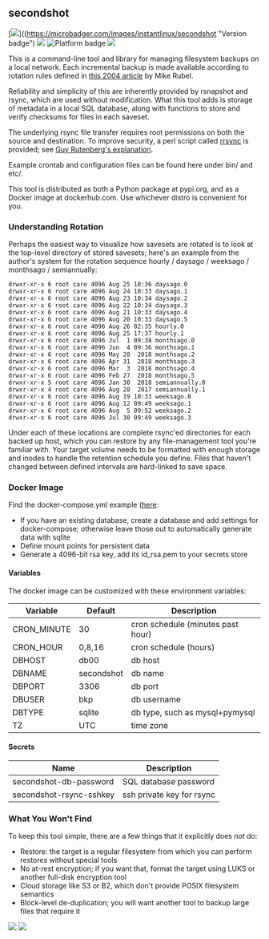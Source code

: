 ## secondshot

[![](https://img.shields.io/docker/v/instantlinux/secondshot?sort=date)]((https://microbadger.com/images/instantlinux/secondshot "Version badge") [![](https://images.microbadger.com/badges/image/instantlinux/secondshot.svg)](https://microbadger.com/images/instantlinux/secondshot "Image badge")  ![](https://img.shields.io/badge/platform-amd64%20arm%2Fv6%20arm%2Fv7-blue "Platform badge") [![](https://img.shields.io/badge/dockerfile-latest-blue)](https://gitlab.com/instantlinux/docker-tools/-/blob/master/images/secondshot/Dockerfile "dockerfile")


This is a command-line tool and library for managing filesystem backups on a local network. Each incremental backup is made available according to rotation rules defined in [this 2004 article](http://www.mikerubel.org/computers/rsync_snapshots/) by Mike Rubel.

Reliability and simplicity of this are inherently provided by rsnapshot and rsync, which are used without modification. What this tool adds is storage of metadata in a local SQL database, along with functions to store and verify checksums for files in each saveset.

The underlying rsync file transfer requires root permissions on both the source and destination. To improve security, a perl script called [rrsync](https://www.samba.org/ftp/unpacked/rsync/support/rrsync) is provided; see [Guy Rutenberg's explanation](https://www.guyrutenberg.com/2014/01/14/restricting-ssh-access-to-rsync).

Example crontab and configuration files can be found here under bin/ and etc/.

This tool is distributed as both a Python package at pypi.org, and as a Docker image at dockerhub.com. Use whichever distro is convenient for you.

### Understanding Rotation

Perhaps the easiest way to visualize how savesets are rotated is to look at the top-level directory of stored savesets; here's an example from the author's system for the rotation sequence hourly / daysago / weeksago / monthsago / semiannually:
```
drwxr-xr-x 6 root care 4096 Aug 25 10:36 daysago.0
drwxr-xr-x 6 root care 4096 Aug 24 10:33 daysago.1
drwxr-xr-x 6 root care 4096 Aug 23 10:34 daysago.2
drwxr-xr-x 6 root care 4096 Aug 22 10:34 daysago.3
drwxr-xr-x 6 root care 4096 Aug 21 10:33 daysago.4
drwxr-xr-x 6 root care 4096 Aug 20 10:33 daysago.5
drwxr-xr-x 6 root care 4096 Aug 26 02:35 hourly.0
drwxr-xr-x 6 root care 4096 Aug 25 17:37 hourly.1
drwxr-xr-x 6 root care 4096 Jul  1 09:38 monthsago.0
drwxr-xr-x 6 root care 4096 Jun  4 09:36 monthsago.1
drwxr-xr-x 6 root care 4096 May 28  2018 monthsago.2
drwxr-xr-x 6 root care 4096 Apr 31  2018 monthsago.3
drwxr-xr-x 6 root care 4096 Mar  3  2018 monthsago.4
drwxr-xr-x 6 root care 4096 Feb 27  2018 monthsago.5
drwxr-xr-x 5 root care 4096 Jan 30  2018 semiannually.0
drwxr-xr-x 4 root care 4096 Aug 28  2017 semiannually.1
drwxr-xr-x 6 root care 4096 Aug 19 10:33 weeksago.0
drwxr-xr-x 6 root care 4096 Aug 12 09:49 weeksago.1
drwxr-xr-x 6 root care 4096 Aug  5 09:52 weeksago.2
drwxr-xr-x 6 root care 4096 Jul 30 09:49 weeksago.3
```
Under each of these locations are complete rsync'ed directories for each backed up host, which you can restore by any file-management tool you're familiar with. Your target volume needs to be formatted with enough storage and inodes to handle the retention schedule you define. Files that haven't changed between defined intervals are hard-linked to save space.

### Docker Image

Find the docker-compose.yml example ([here](https://raw.githubusercontent.com/instantlinux/secondshot/tree/master/docker-compose.yml):
* If you have an existing database, create a database and add settings for docker-compose; otherwise leave those out to automatically generate data with sqlite
* Define mount points for persistent data
* Generate a 4096-bit rsa key, add its id_rsa.pem to your secrets store

#### Variables

The docker image can be customized with these environment variables:

Variable | Default | Description
-------- | ------- | -----------
CRON_MINUTE | 30 | cron schedule (minutes past hour)
CRON_HOUR | 0,8,16 | cron schedule (hours)
DBHOST | db00 | db host
DBNAME | secondshot |db name
DBPORT | 3306 | db port
DBUSER | bkp | db username
DBTYPE | sqlite | db type, such as mysql+pymysql
TZ | UTC | time zone

#### Secrets
Name | Description
---- | -----------
secondshot-db-password | SQL database password
secondshot-rsync-sshkey | ssh private key for rsync

### What You Won't Find

To keep this tool simple, there are a few things that it explicitly does _not_ do:

* Restore: the target is a regular filesystem from which you can perform restores without special tools
* No at-rest encryption; if you want that, format the target using LUKS or another full-disk encryption tool
* Cloud storage like S3 or B2, which don't provide POSIX filesystem semantics
* Block-level de-duplication; you will want another tool to backup large files that require it

[![](https://img.shields.io/badge/license-LGPL--2.1-red.svg)](https://choosealicense.com/licenses/lgpl-2.1/ "License badge") [![](https://img.shields.io/badge/code-instantlinux%2Fsecondshot-blue.svg)](https://github.com/instantlinux/secondshot "Code repo")
